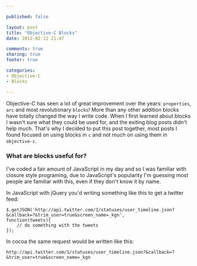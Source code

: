 ```yaml
---

published: false

layout: post
title: "Objective-C Blocks"
date: 2012-02-12 21:47

comments: true
sharing: true
footer: true

categories: 
- Objective-C
- Blocks

---
```


Objective-C has seen a lot of great improvement over the years: `properties`, `arc` and most revolutionary `blocks`! More than any other addition blocks have totally changed the way I write code. When I first learned about blocks I wasn't sure what they could be used for, and the exiting blog posts didn't help much. That's why I decided to put this post together, most posts I found focused on using blocks in `c` and not much on using them in `objective-c`.

### What are blocks useful for?

I've coded a fair amount of JavaScript in my day and so I was familiar with closure style programing, due to JavaScript's popularity I'm guessing most people are familiar with this, even if they don't know it by name.

In JavaScript with jQuery you'd writing something like this to get a twitter feed:

    $.getJSON('http://api.twitter.com/1/statuses/user_timeline.json?&callback=?&trim_user=true&screen_name=_kgn', 
    function(tweets){
        // do something with the tweets
    });

In cocoa the same request would be written like this:

    http://api.twitter.com/1/statuses/user_timeline.json?&callback=?&trim_user=true&screen_name=_kgn
